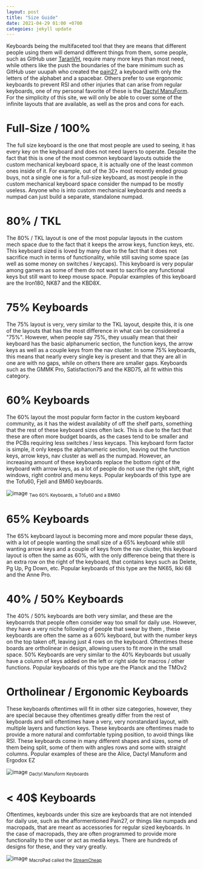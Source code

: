 ```yaml
---
layout: post
title: "Size Guide"
date: 2021-04-29 01:00 +0700
categoies: jekyll update
---
```


Keyboards being the multifaceted tool that they are means that different people using them will demand different things from them, some people, such as GitHub user [TaranVH](https://github.com/TaranVH/2nd-keyboard), require many more keys than most need, while others like the push the boundaries of the bare minimum such as GitHub user uuupah who created the [pain27](https://github.com/uuupah/pain27), a keyboard with only the letters of the alphabet and a spacebar. Others prefer to use ergonomic keyboards to prevent RSI and other injuries that can arise from regular keyboards, one of my personal favorite of these is the [Dactyl ManuForm](https://github.com/abstracthat/dactyl-manuform). For the simplicity of this site, we will only be able to cover some of the infinite layouts that are available, as well as the pros and cons for each.

# Full-Size / 100%

The full size keyboard is the one that most people are used to seeing, it has every key on the keyboard and does not need layers to operate. Despite the fact that this is one of the most common keyboard layouts outside the custom mechanical keyboard space, it is actually one of the least common ones inside of it. For example, out of the 30+ most recently ended group buys, not a single one is for a full-size keyboard, as most people in the custom mechanical keyboard space consider the numpad to be mostly useless. Anyone who is into custom mechanical keyboards and needs a numpad can just build a separate, standalone numpad.

# 80% / TKL

The 80% / TKL layout is one of the most popular layouts in the custom mech space due to the fact that it keeps the arrow keys, function keys, etc. This keyboard sized is loved by many due to the fact that it does not sacrifice much in terms of functionality, while still saving some space (as well as some money on switches / keycaps). This keyboard is very popular among gamers as some of them do not want to sacrifice any functional keys but still want to keep mouse space. Popular examples of this keyboard are the Iron180, NK87 and the KBD8X.

# 75% Keyboards

The 75% layout is very, very similar to the TKL layout, despite this, it is one of the layouts that has the most difference in what can be considered a "75%". However, when people say 75%, they usually mean that their keyboard has the basic alphanumeric section, the function keys, the arrow keys as well as a couple keys from the nav cluster. In some 75% keyboards, this means that nearly every single key is present and that they are all in one are with no gaps, while on others there are smaller gaps. Keyboards such as the GMMK Pro, Satisfaction75 and the KBD75, all fit within this category.

# 60% Keyboards

The 60% layout the most popular form factor in the custom keyboard community, as it has the widest availabity of off the shelf parts, something that the rest of these keyboard sizes often lack. This is due to the fact that these are often more budget boards, as the cases tend to be smaller and the PCBs requiring less switches / less keycaps. This keyboard form factor is simple, it only keeps the alphanumeric section, leaving out the function keys, arrow keys, nav cluster as well as the numpad. However, an increasing amount of these keyboards replace the bottom right of the keyboard with arrow keys, as a lot of people do not use the right shift, right windows, right control and menu keys. Popular keyboards of this type are the Tofu60, Fjell and BM60 keyboards.

![image](/assets/img/twokeyboards.png)
<sub>Two 60% Keyboards, a Tofu60 and a BM60</sub>

# 65% Keyboards

The 65% keyboard layout is becoming more and more popular these days, with a lot of people wanting the small size of a 65% keyboard while still wanting arrow keys and a couple of keys from the nav cluster, this keyboard layout is often the same as 60%, with the only difference being that there is an extra row on the right of the keyboard, that contains keys such as Delete, Pg Up, Pg Down, etc. Popular keyboards of this type are the NK65, Ikki 68 and the Anne Pro.

# 40% / 50% Keyboards

The 40% / 50% keyboards are both very similar, and these are the keyboarrds that people often consider way too small for daily use. However, they have a very niche following of people that swear by them , these keyboards are often the same as a 60% keyboard, but with the number keys on the top taken off, leaving just 4 rows on the keyboard. Oftentimes these boards are ortholinear in design, allowing users to fit more in the small space. 50% Keyboards are very similar to the 40% Keyboards but usually have a column of keys added on the left or right side for macros / other functions. Popular keyboards of this type are the Planck and the TMOv2

# Ortholinear / Ergonomic Keyboards

These keyboards oftentimes will fit in other size categories, however, they are special because they oftentimes greatly differ from the rest of keyboards and will oftentimes have a very, very nonstandard layout, with multiple layers and function keys. These keyboards are oftentimes made to provide a more natural and comfortable typing position, to avoid things like RSI. These keyboards come in many different shapes and sizes, some of them being split, some of them with angles rows and some with straight columns. Popular examples of these are the Alice, Dactyl Manuform and Ergodox EZ

![image](/assets/img/dactyl.png)
<sub>Dactyl Manuform Keyboards</sub>

# < 40$ Keyboards
Oftentimes, keyboards under this size are keyboards that are not intended for daily use, such as the afformentioned Pain27, or things like numpads and macropads, that are meant as accessories for regular sized keyboards. In the case of macropads, they are often programmed to provide more functionality to the user or act as media keys. There are hundreds of designs for these, and they vary greatly.

![image](/assets/img/macropad.png)
<sub>MacroPad called the [StreamCheap](https://www.partsnotincluded.com/diy-stream-deck-mini-macro-keyboard/)</sub>
